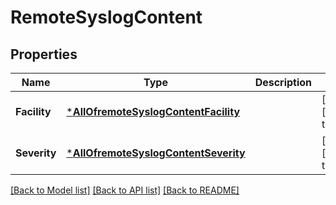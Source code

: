# RemoteSyslogContent

## Properties
Name | Type | Description | Notes
------------ | ------------- | ------------- | -------------
**Facility** | [***AllOfremoteSyslogContentFacility**](AllOfremoteSyslogContentFacility.md) |  | [optional] [default to null]
**Severity** | [***AllOfremoteSyslogContentSeverity**](AllOfremoteSyslogContentSeverity.md) |  | [optional] [default to null]

[[Back to Model list]](../README.md#documentation-for-models) [[Back to API list]](../README.md#documentation-for-api-endpoints) [[Back to README]](../README.md)

